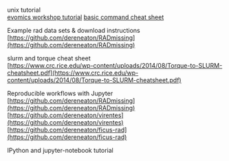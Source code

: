 
unix tutorial  
[evomics workshop tutorial](http://evomics.org/learning/unix-tutorial/)
[basic command cheat sheet](http://mally.stanford.edu/~sr/computing/basic-unix.html)

Example rad data sets & download instructions  
[https://github.com/dereneaton/RADmissing](https://github.com/dereneaton/RADmissing)

slurm and torque cheat sheet  
[https://www.crc.rice.edu/wp-content/uploads/2014/08/Torque-to-SLURM-cheatsheet.pdf](https://www.crc.rice.edu/wp-content/uploads/2014/08/Torque-to-SLURM-cheatsheet.pdf)

Reproducible workflows with Jupyter  
[https://github.com/dereneaton/RADmissing](https://github.com/dereneaton/RADmissing)  
[https://github.com/dereneaton/virentes](https://github.com/dereneaton/virentes)  
[https://github.com/dereneaton/ficus-rad](https://github.com/dereneaton/ficus-rad)  

IPython and jupyter-notebook tutorial


